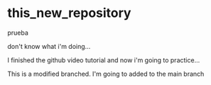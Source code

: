 # this_new_repository
prueba

don't know what i'm doing...

I finished the github video tutorial and now i'm going to practice...

This is a modified branched. I'm going to added to the main branch

